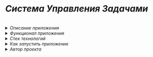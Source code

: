 <h1>
<i> Система Управления Задачами </i>
</h1>

<br>

<details>

<summary>
<i> Описание приложения </i>
</summary>

<br>

<ul>

<i> Вам необходимо разработать простую систему управления задачами (Task Management System) с использованием Java.
Система должна обеспечивать создание, редактирование, удаление и просмотр задач.
Каждая задача должна содержать заголовок, описание, статус (например, "в ожидании", "в процессе", "завершено")
и приоритет (например, "высокий", "средний", "низкий"), а также автора задачи и исполнителя.
Реализовать необходимо только API. </i>

</ul>

</details>

<details>

<summary>
<i> Функционал приложения </i>
</summary>

<br>

<ol>

<li>
Сервис должен поддерживать аутентификацию и авторизацию пользователей по email и паролю.
</li>

<li>
Доступ к API должен быть аутентифицирован с помощью JWT токена.
</li>

<li>
Пользователи могут управлять своими задачами: создавать новые, редактировать существующие,
просматривать и удалять, менять статус и назначать исполнителей задачи.
</li>

<li>
Пользователи могут просматривать задачи других пользователей, а исполнители задачи могут менять статус своих задач.
</li>

<li>
К задачам можно оставлять комментарии.
</li>

<li>
API должно позволять получать задачи конкретного автора или исполнителя, а также все комментарии к ним.
Необходимо обеспечить фильтрацию и пагинацию вывода.
</li>

<li>
Сервис должен корректно обрабатывать ошибки и возвращать понятные сообщения, а также валидировать входящие данные.
</li>

<li>
Сервис должен быть хорошо задокументирован. API должен быть описан с помощью Open API и Swagger.
В сервисе должен быть настроен Swagger UI. Необходимо написать README с инструкциями для локального запуска проекта.
Дев среду нужно поднимать с помощью docker compose.
</li>

<li>
Напишите несколько базовых тестов для проверки основных функций вашей системы.
</li>

<li>
Используйте для реализации системы язык Java 17+, Spring, Spring Boot.
В качестве БД можно использовать PostgreSQL или MySQL.
Для реализации аутентификации и авторизации нужно использовать Spring Security.
Можно использовать дополнительные инструменты, если в этом есть необходимость (например, кэш).
</li>

</ol>

</details>

<details>

<summary>
<i> Стек технологий </i>
</summary>

<br>

<ul>

<li>
<i> Java 17 </i>
</li>

<li>
<i> Spring 3.3.2 </i>
</li>

<li>
<i> Maven </i>
</li>

<li>
<i> Tomcat </i>
</li>

<li>
<i> Spring Boot </i>
</li>

<li>
<i> Spring Web </i>
</li>

<li>
<i> Spring Security </i>
</li>

<li>
<i> Spring AOP </i>
</li>

<li>
<i> Spring Validation </i>
</li>

<li>
<i> Spring Test </i>
</li>

<li>
<i> Hibernate (JPA) </i>
</li>

<li>
<i> PostgreSQL </i>
</li>

<li>
<i> Liquibase </i>
</li>

<li>
<i> Lombok </i>
</li>

<li>
<i> Swagger UI </i>
</li>

<li>
<i> H2 </i>
</li>

<li>
<i> JUnit </i>
</li>

<li>
<i> Mockito </i>
</li>

<li>
<i> Docker </i>
</li>

</ul>

</details>

<details>

<summary>
<i> Как запустить приложение </i>
</summary>

<br>

<ol>

<li>
<i> Клонировать <a href="https://github.com/IVANPOTEMKIN/Task-Management-System">репозиторий</a> и открыть проект в IntelliJ IDEA </i>
</li>

<li>
<i> Запустить команду для поднятия dev окружения с помощью docker-compose.yml </i>

<blockquote> docker-compose up </blockquote>

</li>

<li>
<i> Перейти по <a href="http://localhost:8080/swagger-ui.html">ссылке</a> </i>
</li>

<li>
<i> При необходимости использовать следующие данные для авторизации: </i>

<blockquote> Логин: ivan@gmail.com </blockquote>
<blockquote> Пароль: QwErTy.1234 </blockquote>

</li>

</ol>

</details>

<details>

<summary>
<i> Автор проекта </i>
</summary>

<br>

<ul>

<li>

[<i> Иван Потемкин </i>](https://github.com/IVANPOTEMKIN)

</li>

</ul>

</details>